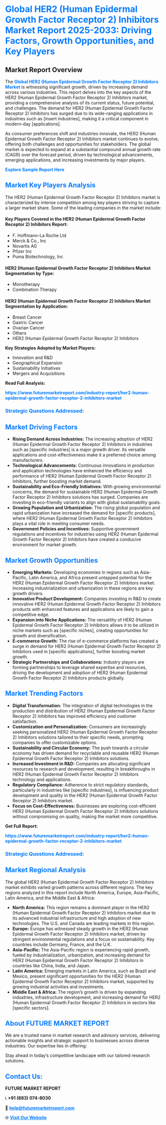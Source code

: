 <h1 style="color: #007BFF;">Global HER2 (Human Epidermal Growth Factor Receptor 2) Inhibitors Market Report 2025-2033: Driving Factors, Growth Opportunities, and Key Players</h1>

<section id="overview">
<h2>Market Report Overview</h2>
<p>The <a href="https://www.futuremarketreport.com/industry-report/her2-human-epidermal-growth-factor-receptor-2-inhibitors-market" style="color: #007BFF; text-decoration: none;"><strong>Global HER2 (Human Epidermal Growth Factor Receptor 2) Inhibitors Market</strong></a> is witnessing significant growth, driven by increasing demand across various industries. This report delves into the key aspects of the HER2 (Human Epidermal Growth Factor Receptor 2) Inhibitors market, providing a comprehensive analysis of its current status, future potential, and challenges. The demand for HER2 (Human Epidermal Growth Factor Receptor 2) Inhibitors has surged due to its wide-ranging applications in industries such as [insert industries], making it a critical component in modern-day [applications].</p>
<p>As consumer preferences shift and industries innovate, the HER2 (Human Epidermal Growth Factor Receptor 2) Inhibitors market continues to evolve, offering both challenges and opportunities for stakeholders. The global market is expected to expand at a substantial compound annual growth rate (CAGR) over the forecast period, driven by technological advancements, emerging applications, and increasing investments by major players.</p>
</section>

<section id="overview">
<p><a href="https://www.futuremarketreport.com/request-sample/reportId=123659" style="color: #007BFF; text-decoration: none;"><strong>Explore Sample Report Here</strong></a></p>
</section>

<section id="key-players">
<h2 style="color: #007BFF;">Market Key Players Analysis</h2>
<p>The HER2 (Human Epidermal Growth Factor Receptor 2) Inhibitors market is characterized by intense competition among key players striving to capture a larger market share. Some of the leading companies in the market include:</p>
<h4>Key Players Covered in the HER2 (Human Epidermal Growth Factor Receptor 2) Inhibitors Report:</h4>
<ul><li>F. Hoffmann-La Roche Ltd</li><li>Merck &amp; Co., Inc</li><li>Novartis AG</li><li>Pfizer Inc</li><li>Puma Biotechnology, Inc</li></ul>
<h4>HER2 (Human Epidermal Growth Factor Receptor 2) Inhibitors Market Segmentation by Type:</h4>
<ul><li>Monotherapy</li><li>Combination Therapy</li></ul>

<h4>HER2 (Human Epidermal Growth Factor Receptor 2) Inhibitors Market Segmentation by Application:</h4>
<ul><li>Breast Cancer</li><li>Gastric Cancer</li><li>Ovarian Cancer</li><li>Others</li><li>HER2 (Human Epidermal Growth Factor Receptor 2) Inhibitors</li></ul>
<p><strong>Key Strategies Adopted by Market Players:</strong></p>
<ul>
<li>Innovation and R&D</li>
<li>Geographical Expansion</li>
<li>Sustainability Initiatives</li>
<li>Mergers and Acquisitions</li>
</ul>
</section>

<section>
<p><strong>Read Full Analysis: </strong></p><a href="https://www.futuremarketreport.com/industry-report/her2-human-epidermal-growth-factor-receptor-2-inhibitors-market" style="color: #007BFF; text-decoration: none;"><strong>https://www.futuremarketreport.com/industry-report/her2-human-epidermal-growth-factor-receptor-2-inhibitors-market</strong></a>
<h3 style="color: #007BFF;">Strategic Questions Addressed:</h3>
</section>

<section id="driving-factors">
<h2 style="color: #007BFF;">Market Driving Factors</h2>
<ul>
<li><strong>Rising Demand Across Industries:</strong> The increasing adoption of HER2 (Human Epidermal Growth Factor Receptor 2) Inhibitors in industries such as [specific industries] is a major growth driver. Its versatile applications and cost-effectiveness make it a preferred choice among manufacturers.</li>
<li><strong>Technological Advancements:</strong> Continuous innovations in production and application technologies have enhanced the efficiency and performance of HER2 (Human Epidermal Growth Factor Receptor 2) Inhibitors, further boosting market demand.</li>
<li><strong>Sustainability and Eco-Friendly Initiatives:</strong> With growing environmental concerns, the demand for sustainable HER2 (Human Epidermal Growth Factor Receptor 2) Inhibitors solutions has surged. Companies are investing in eco-friendly variants to align with global sustainability goals.</li>
<li><strong>Growing Population and Urbanization:</strong> The rising global population and rapid urbanization have increased the demand for [specific products], where HER2 (Human Epidermal Growth Factor Receptor 2) Inhibitors plays a vital role in meeting consumer needs.</li>
<li><strong>Government Policies and Incentives:</strong> Supportive government regulations and incentives for industries using HER2 (Human Epidermal Growth Factor Receptor 2) Inhibitors have created a conducive environment for market growth.</li>
</ul>
</section>

<section id="growth-opportunities">
<h2 style="color: #007BFF;">Market Growth Opportunities</h2>
<ul>
<li><strong>Emerging Markets:</strong> Developing economies in regions such as Asia-Pacific, Latin America, and Africa present untapped potential for the HER2 (Human Epidermal Growth Factor Receptor 2) Inhibitors market. Increasing industrialization and urbanization in these regions are key growth drivers.</li>
<li><strong>Innovative Product Development:</strong> Companies investing in R&D to create innovative HER2 (Human Epidermal Growth Factor Receptor 2) Inhibitors products with enhanced features and applications are likely to gain a competitive edge.</li>
<li><strong>Expansion into Niche Applications:</strong> The versatility of HER2 (Human Epidermal Growth Factor Receptor 2) Inhibitors allows it to be utilized in niche markets such as [specific niches], creating opportunities for growth and diversification.</li>
<li><strong>E-commerce Growth:</strong> The rise of e-commerce platforms has created a surge in demand for HER2 (Human Epidermal Growth Factor Receptor 2) Inhibitors used in [specific applications], further boosting market growth.</li>
<li><strong>Strategic Partnerships and Collaborations:</strong> Industry players are forming partnerships to leverage shared expertise and resources, driving the development and adoption of HER2 (Human Epidermal Growth Factor Receptor 2) Inhibitors products globally.</li>
</ul>
</section>

<section id="trending-factors">
<h2 style="color: #007BFF;">Market Trending Factors</h2>
<ul>
<li><strong>Digital Transformation:</strong> The integration of digital technologies in the production and distribution of HER2 (Human Epidermal Growth Factor Receptor 2) Inhibitors has improved efficiency and customer satisfaction.</li>
<li><strong>Customization and Personalization:</strong> Consumers are increasingly seeking personalized HER2 (Human Epidermal Growth Factor Receptor 2) Inhibitors solutions tailored to their specific needs, prompting companies to offer customizable options.</li>
<li><strong>Sustainability and Circular Economy:</strong> The push towards a circular economy has driven demand for recyclable and reusable HER2 (Human Epidermal Growth Factor Receptor 2) Inhibitors solutions.</li>
<li><strong>Increased Investment in R&D:</strong> Companies are allocating significant resources to research and development, resulting in breakthroughs in HER2 (Human Epidermal Growth Factor Receptor 2) Inhibitors technology and applications.</li>
<li><strong>Regulatory Compliance:</strong> Adherence to strict regulatory standards, particularly in industries like [specific industries], is influencing product development and quality in the HER2 (Human Epidermal Growth Factor Receptor 2) Inhibitors market.</li>
<li><strong>Focus on Cost-Effectiveness:</strong> Businesses are exploring cost-efficient HER2 (Human Epidermal Growth Factor Receptor 2) Inhibitors solutions without compromising on quality, making the market more competitive.</li>
</ul>
</section>

<section>
<p><strong>Get Full Report: </strong></p><a href="https://www.futuremarketreport.com/industry-report/her2-human-epidermal-growth-factor-receptor-2-inhibitors-market" style="color: #007BFF; text-decoration: none;"><strong>https://www.futuremarketreport.com/industry-report/her2-human-epidermal-growth-factor-receptor-2-inhibitors-market</strong></a>
<h3 style="color: #007BFF;">Strategic Questions Addressed:</h3>
</section>


<section id="regional-analysis">
<h2 style="color: #007BFF;">Market Regional Analysis</h2>
<p>The global HER2 (Human Epidermal Growth Factor Receptor 2) Inhibitors market exhibits varied growth patterns across different regions. The key regions analyzed in this report include North America, Europe, Asia-Pacific, Latin America, and the Middle East & Africa:</p>
<ul>
<li><strong>North America:</strong> This region remains a dominant player in the HER2 (Human Epidermal Growth Factor Receptor 2) Inhibitors market due to its advanced industrial infrastructure and high adoption of new technologies. The U.S. and Canada are leading markets in this region.</li>
<li><strong>Europe:</strong> Europe has witnessed steady growth in the HER2 (Human Epidermal Growth Factor Receptor 2) Inhibitors market, driven by stringent environmental regulations and a focus on sustainability. Key countries include Germany, France, and the U.K.</li>
<li><strong>Asia-Pacific:</strong> The Asia-Pacific region is experiencing rapid growth, fueled by industrialization, urbanization, and increasing demand for HER2 (Human Epidermal Growth Factor Receptor 2) Inhibitors in countries like China, India, and Japan.</li>
<li><strong>Latin America:</strong> Emerging markets in Latin America, such as Brazil and Mexico, present significant opportunities for the HER2 (Human Epidermal Growth Factor Receptor 2) Inhibitors market, supported by growing industrial activities and investments.</li>
<li><strong>Middle East & Africa:</strong> The region’s growth is driven by expanding industries, infrastructure development, and increasing demand for HER2 (Human Epidermal Growth Factor Receptor 2) Inhibitors in sectors like [specific sectors].</li>
</ul>
</section>

<footer>
<h2 style="color: #007BFF;">About FUTURE MARKET REPORT</h2>
<p>We are a trusted name in market research and advisory services, delivering actionable insights and strategic support to businesses across diverse industries. Our expertise lies in offering:</p>

<p>Stay ahead in today’s competitive landscape with our tailored research solutions.</p>

<h2 style="color: #007BFF;">Contact Us:</h2>
<p><strong>FUTURE MARKET REPORT</strong></p>
<p>📞 <strong>+91 (883) 074-8030</strong></p>
<p>📧 <strong><a href="mailto:help@futuremarketreport.com" style="color: #007BFF;">help@futuremarketreport.com</a></strong></p>
<p>🌐 <strong><a href="https://www.futuremarketreport.com/" style="color: #007BFF;">Visit Our Website</a></strong></p>
</footer>